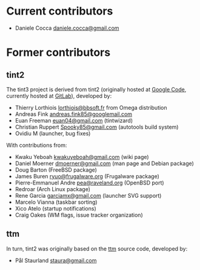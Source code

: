 # Current contributors

  - Daniele Cocca <daniele.cocca@gmail.com>

# Former contributors
## tint2

The tint3 project is derived from tint2 (originally hosted at
[Google Code](https://code.google.com/p/tint2/), currently hosted at
[GitLab](https://gitlab.com/o9000/tint2)), developed by:

  - Thierry Lorthiois <lorthiois@bbsoft.fr> from Omega distribution
  - Andreas Fink <andreas.fink85@googlemail.com>
  - Euan Freeman <euan04@gmail.com> (tintwizard)
  - Christian Ruppert <Spooky85@gmail.com> (autotools build system)
  - Ovidiu M <mrovi9000 at gmail.com> (launcher, bug fixes)

With contributions from:

  - Kwaku Yeboah <kwakuyeboah@gmail.com> (wiki page)
  - Daniel Moerner <dmoerner@gmail.com> (man page and Debian package)
  - Doug Barton (FreeBSD package)
  - James Buren <ryuo@frugalware.org> (Frugalware package)
  - Pierre-Emmanuel Andre <pea@raveland.org> (OpenBSD port)
  - Redroar (Arch Linux package)
  - Rene Garcia <garciamx@gmail.com> (launcher SVG support)
  - Marcelo Vianna (taskbar sorting)
  - Xico Atelo (startup notifications)
  - Craig Oakes (WM flags, issue tracker organization)

## ttm
In turn, tint2 was originally based on the [ttm](http://code.google.com/p/ttm/)
source code, developed by:

  - Pål Staurland <staura@gmail.com>
